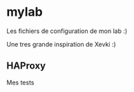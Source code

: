 # mylab

Les fichiers de configuration de mon lab :)

Une tres grande inspiration de Xevki :)

## HAProxy

Mes tests 